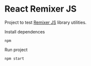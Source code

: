 # React Remixer JS

Project to test [Remixer JS](https://github.com/siteremix/RemixerJS) library utilities.

Install dependences

`npm`

Run project

`npm start`
